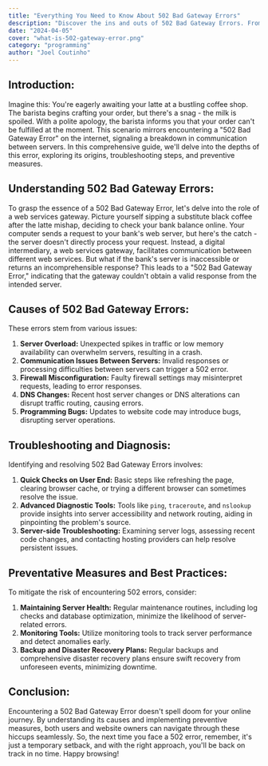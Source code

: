 ```yaml
---
title: "Everything You Need to Know About 502 Bad Gateway Errors"
description: "Discover the ins and outs of 502 Bad Gateway Errors. From understanding the causes to troubleshooting steps and preventive measures, navigate through server communication breakdowns seamlessly."
date: "2024-04-05"
cover: "what-is-502-gateway-error.png"
category: "programming"
author: "Joel Coutinho"
---
```


## Introduction:

Imagine this: You're eagerly awaiting your latte at a bustling coffee shop. The barista begins crafting your order, but there's a snag - the milk is spoiled. With a polite apology, the barista informs you that your order can't be fulfilled at the moment. This scenario mirrors encountering a "502 Bad Gateway Error" on the internet, signaling a breakdown in communication between servers. In this comprehensive guide, we'll delve into the depths of this error, exploring its origins, troubleshooting steps, and preventive measures.

## Understanding 502 Bad Gateway Errors:

To grasp the essence of a 502 Bad Gateway Error, let's delve into the role of a web services gateway. Picture yourself sipping a substitute black coffee after the latte mishap, deciding to check your bank balance online. Your computer sends a request to your bank's web server, but here's the catch - the server doesn't directly process your request. Instead, a digital intermediary, a web services gateway, facilitates communication between different web services. But what if the bank's server is inaccessible or returns an incomprehensible response? This leads to a "502 Bad Gateway Error," indicating that the gateway couldn't obtain a valid response from the intended server.

## Causes of 502 Bad Gateway Errors:

These errors stem from various issues:

1. **Server Overload:** Unexpected spikes in traffic or low memory availability can overwhelm servers, resulting in a crash.
2. **Communication Issues Between Servers:** Invalid responses or processing difficulties between servers can trigger a 502 error.
3. **Firewall Misconfiguration:** Faulty firewall settings may misinterpret requests, leading to error responses.
4. **DNS Changes:** Recent host server changes or DNS alterations can disrupt traffic routing, causing errors.
5. **Programming Bugs:** Updates to website code may introduce bugs, disrupting server operations.

## Troubleshooting and Diagnosis:

Identifying and resolving 502 Bad Gateway Errors involves:

1. **Quick Checks on User End:** Basic steps like refreshing the page, clearing browser cache, or trying a different browser can sometimes resolve the issue.
2. **Advanced Diagnostic Tools:** Tools like `ping`, `traceroute`, and `nslookup` provide insights into server accessibility and network routing, aiding in pinpointing the problem's source.
3. **Server-side Troubleshooting:** Examining server logs, assessing recent code changes, and contacting hosting providers can help resolve persistent issues.

## Preventative Measures and Best Practices:

To mitigate the risk of encountering 502 errors, consider:

1. **Maintaining Server Health:** Regular maintenance routines, including log checks and database optimization, minimize the likelihood of server-related errors.
2. **Monitoring Tools:** Utilize monitoring tools to track server performance and detect anomalies early.
3. **Backup and Disaster Recovery Plans:** Regular backups and comprehensive disaster recovery plans ensure swift recovery from unforeseen events, minimizing downtime.

## Conclusion:

Encountering a 502 Bad Gateway Error doesn't spell doom for your online journey. By understanding its causes and implementing preventive measures, both users and website owners can navigate through these hiccups seamlessly. So, the next time you face a 502 error, remember, it's just a temporary setback, and with the right approach, you'll be back on track in no time. Happy browsing!